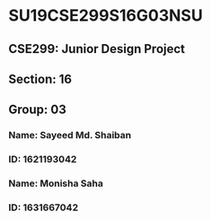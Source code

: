# SU19CSE299S16G03NSU
## CSE299: Junior Design Project
## Section: 16
## Group: 03

### Name: Sayeed Md. Shaiban
### ID: 1621193042

### Name: Monisha Saha
### ID: 1631667042
